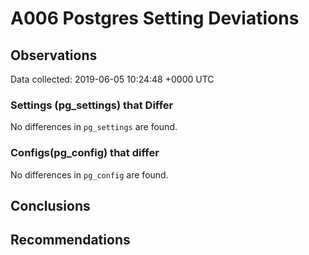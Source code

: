 # A006 Postgres Setting Deviations #

## Observations ##
Data collected: 2019-06-05 10:24:48 +0000 UTC  

### Settings (pg_settings) that Differ ###

No differences in `pg_settings` are found.

### Configs(pg_config) that differ ###

No differences in `pg_config` are found.



## Conclusions ##


## Recommendations ##

